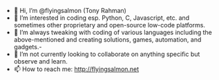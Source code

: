 - 👋 Hi, I’m @flyingsalmon (Tony Rahman)
- 👀 I’m interested in coding esp. Python, C, Javascript, etc. and sometimes other proprietary and open-source low-code platforms.
- 🌱 I’m always tweaking with coding of various languages including the above-mentioned and creating solutions, games, automation, and gadgets.- 
- 💞️ I’m not currently looking to collaborate on anything specific but observe and learn.
- 📫 How to reach me: http://flyingsalmon.net

<!---
wildyuppie/wildyuppie is a ✨ special ✨ repository because its `README.md` (this file) appears on your GitHub profile.
You can click the Preview link to take a look at your changes.
--->
